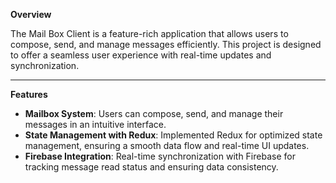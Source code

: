 <p><strong>Overview</strong></p>
<p>The Mail Box Client is a feature-rich application that allows users to compose, send, and manage messages efficiently. This project is designed to offer a seamless user experience with real-time updates and synchronization.</p>
<hr>

<p><strong>Features</strong></p>
<ul>
    <li><strong>Mailbox System</strong>: Users can compose, send, and manage their messages in an intuitive interface.</li>
    <li><strong>State Management with Redux</strong>: Implemented Redux for optimized state management, ensuring a smooth data flow and real-time UI updates.</li>
    <li><strong>Firebase Integration</strong>: Real-time synchronization with Firebase for tracking message read status and ensuring data consistency.</li>
</ul>
